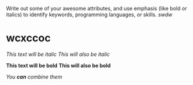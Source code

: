 Write out some of your awesome attributes, and use emphasis (like bold or italics) to identify keywords, programming languages, or skills. 
*swdw*
# wcxccoc

*This text will be italic*
_This will also be italic_

**This text will be bold**
__This will also be bold__

_You **can** combine them_
